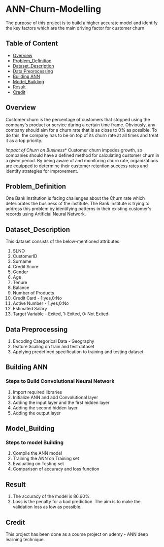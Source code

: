 # ANN-Churn-Modelling
The purpose of this project is to build a higher accurate model and  identify the key factors which are the main driving factor for customer churn

## Table of Content
  * [Overview](#Overview)
  * [Problem_Definition](#Problem_Definition)
  * [Dataset_Description](#Dataset_Description)
  * [Data Preprocessing](#Data_Preprocessing)
  * [Building ANN](#Building_ANN)
  * [Model_Building](#Model_Building)
  * [Result](#Result)
  * [Credit](#Credit)
  
## Overview
Customer churn is the percentage of customers that stopped using the company's product or service during a certain time frame. Obviously, any company should aim for a churn rate that is as close to 0% as possible. To do this, the company has to be on top of its churn rate at all times and treat it as a top priority.

*Impact of Churn  on Business**
Customer churn impedes growth, so companies should have a defined method for calculating customer churn in a given period. By being aware of and monitoring churn rate, organizations are equipped to determine their customer retention success rates and identify strategies for improvement.


 ## Problem_Definition
 One Bank Institution is facing challenges about the Churn rate which deteriorates the business of the institute. The Bank Institute is trying to address this problem by identifying patterns in their existing customer's records using Artificial Neural Network.
 
 

 ## Dataset_Description
This dataset consists of the below-mentioned attributes:
1. SLNO
2. CustomerID
3. Surname
4. Credit Score
5. Gender
6. Age
7. Tenure
8. Balance
9. Number of Products
10. Credit Card - 1:yes,0:No
11. Active Number - 1:yes,0:No
12. Estimated Salary
13. Target Variable - Exited, 1: Exited, 0: Not Exited 


## Data Preprocessing

1. Encoding Categorical Data - Geography
2. feature Scaling on train and test dataset
3. Applying predefined specification to training and testing dataset


## Building ANN
### Steps to Build Convolutional Neural Network
1. Import required libraries
2. Initialize ANN and add Convolutional layer
3. Adding the input layer and the first hidden layer
4. Adding the second hidden layer
5. Adding the output layer




## Model_Building
### Steps to model Building
1. Compile the ANN model
2. Training the ANN  on Training set
3. Evaluating on Testing set
4.  Comparison of accuracy and loss function


    
## Result
1. The accuracy of the model is 86.60%.
2. Loss is the penalty for a bad prediction. The aim is to make the validation loss as low as possible.


## Credit
This project has been done as a course project on udemy - ANN deep learning technique.

